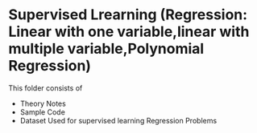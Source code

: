 # Supervised Lrearning (Regression: Linear with one variable,linear with multiple variable,Polynomial Regression)

This folder consists of 
* Theory Notes 
* Sample Code 
* Dataset Used 
for supervised learning Regression Problems
